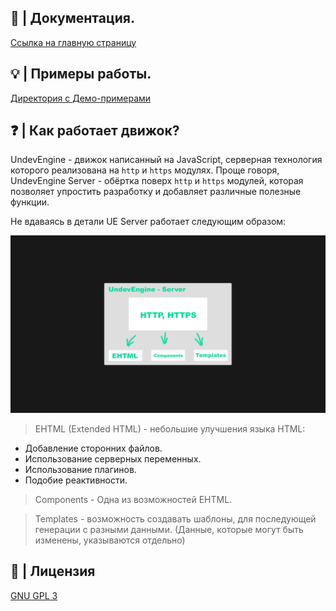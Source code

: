 ## 📕 | Документация.

[Ссылка на главную страницу](https://github.com/UndevSoftware/UndevEngine/tree/main/docs#readme)

## 💡 | Примеры работы.

[Директория с Демо-примерами](https://github.com/UndevSoftware/UndevEngine/tree/main/demo)

## ❓ | Как работает движок?

UndevEngine - движок написанный на JavaScript, серверная технология которого реализована на `http` и `https` модулях. Проще говоря, UndevEngine Server - обёртка поверх `http` и `https` модулей, которая позволяет упростить разработку и добавляет различные полезные функции.

Не вдаваясь в детали UE Server работает следующим образом:

<img src="https://github.com/UndevSoftware/UndevEngine/blob/main/IMAGES/UndevEngine%20-%20Server.png">

> EHTML (Extended HTML) - небольшие улучшения языка HTML:

- Добавление сторонних файлов.
- Использование серверных переменных.
- Использование плагинов.
- Подобие реактивности.

> Components - Одна из возможностей EHTML.

> Templates - возможность создавать шаблоны, для последующей генерации с разными данными. (Данные, которые могут быть изменены, указываются отдельно)

## 📃 | Лицензия

[GNU GPL 3](https://github.com/UndevSoftware/UndevEngine/blob/main/LICENSE)
